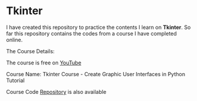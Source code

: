 # Tkinter

I have created this repository to practice the contents I learn on **Tkinter**.
So far this repository contains the codes from a course I have completed online. 

The Course Details:

The course is free on [YouTube](https://youtu.be/YXPyB4XeYLA) 

Course Name: Tkinter Course - Create Graphic User Interfaces in Python Tutorial

Course Code [Repository](https://github.com/flatplanet/Intro-To-TKinter-Youtube-Course) is also available
